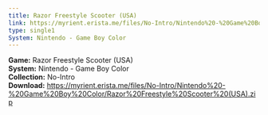 ```yaml
---
title: Razor Freestyle Scooter (USA)
link: https://myrient.erista.me/files/No-Intro/Nintendo%20-%20Game%20Boy%20Color/Razor%20Freestyle%20Scooter%20(USA).zip
type: single1
System: Nintendo - Game Boy Color
---
```

<b>Game:</b> Razor Freestyle Scooter (USA)<br>
<b>System:</b> Nintendo - Game Boy Color<br>
<b>Collection:</b> No-Intro<br>
<b>Download:</b> https://myrient.erista.me/files/No-Intro/Nintendo%20-%20Game%20Boy%20Color/Razor%20Freestyle%20Scooter%20(USA).zip